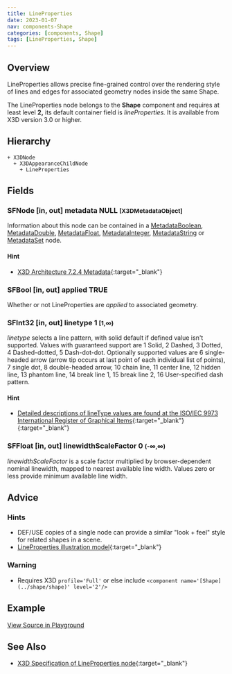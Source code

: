 ```yaml
---
title: LineProperties
date: 2023-01-07
nav: components-Shape
categories: [components, Shape]
tags: [LineProperties, Shape]
---
```

<style>
.post h3 {
  word-spacing: 0.2em;
}
</style>

## Overview

LineProperties allows precise fine-grained control over the rendering style of lines and edges for associated geometry nodes inside the same Shape.

The LineProperties node belongs to the **Shape** component and requires at least level **2,** its default container field is *lineProperties.* It is available from X3D version 3.0 or higher.

## Hierarchy

```
+ X3DNode
  + X3DAppearanceChildNode
    + LineProperties
```

## Fields

### SFNode [in, out] **metadata** NULL <small>[X3DMetadataObject]</small>

Information about this node can be contained in a [MetadataBoolean](../core/metadataboolean), [MetadataDouble](../core/metadatadouble), [MetadataFloat](../core/metadatafloat), [MetadataInteger](../core/metadatainteger), [MetadataString](../core/metadatastring) or [MetadataSet](../core/metadataset) node.

#### Hint

- [X3D Architecture 7.2.4 Metadata](https://www.web3d.org/specifications/X3Dv4Draft/ISO-IEC19775-1v4-IS.proof//Part01/components/core.html#Metadata){:target="_blank"}

### SFBool [in, out] **applied** TRUE

Whether or not LineProperties are *applied* to associated geometry.

### SFInt32 [in, out] **linetype** 1 <small>[1,∞)</small>

*linetype* selects a line pattern, with solid default if defined value isn't supported. Values with guaranteed support are 1 Solid, 2 Dashed, 3 Dotted, 4 Dashed-dotted, 5 Dash-dot-dot. Optionally supported values are 6 single-headed arrow (arrow tip occurs at last point of each individual list of points), 7 single dot, 8 double-headed arrow, 10 chain line, 11 center line, 12 hidden line, 13 phantom line, 14 break line 1, 15 break line 2, 16 User-specified dash pattern.

#### Hint

- [Detailed descriptions of lineType values are found at the ISO/IEC 9973 International Register of Graphical Items](https://www.iso.org/jtc1/sc24/register){:target="_blank"} [](https://isotc.iso.org/livelink/livelink/fetch/-8916524/8916549/8916590/6208440/class_pages/*linetype*.html){:target="_blank"}

### SFFloat [in, out] **linewidthScaleFactor** 0 <small>(-∞,∞)</small>

*linewidthScaleFactor* is a scale factor multiplied by browser-dependent nominal linewidth, mapped to nearest available line width. Values zero or less provide minimum available line width.

## Advice

### Hints

- DEF/USE copies of a single node can provide a similar "look + feel" style for related shapes in a scene.
- [LineProperties illustration model](https://X3dGraphics.com/examples/X3dForWebAuthors/Chapter05AppearanceMaterialTextures/LinePropertiesExampleIndex.html){:target="_blank"}

### Warning

- Requires X3D `profile='Full'` or else include `<component name='[Shape](../shape/shape)' level='2'/>`

## Example

<x3d-canvas src="https://create3000.github.io/media/examples/Shape/LineProperties/LineProperties.x3d" update="auto"></x3d-canvas>

[View Source in Playground](/x_ite/playground/?url=https://create3000.github.io/media/examples/Shape/LineProperties/LineProperties.x3d)

## See Also

- [X3D Specification of LineProperties node](https://www.web3d.org/documents/specifications/19775-1/V4.0/Part01/components/shape.html#LineProperties){:target="_blank"}
